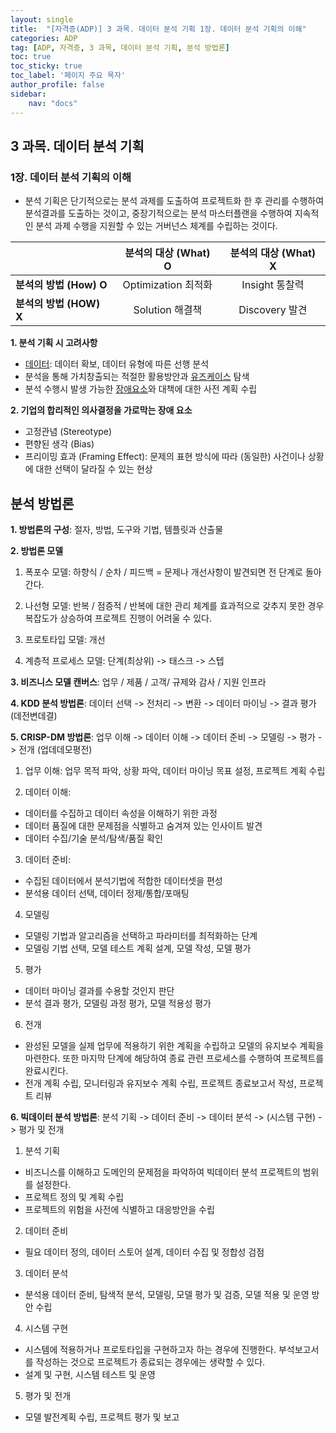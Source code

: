 ```yaml
---
layout: single
title:  "[자격증(ADP)] 3 과목. 데이터 분석 기획 1장. 데이터 분석 기획의 이해"
categories: ADP
tag: [ADP, 자격증, 3 과목, 데이터 분석 기획, 분석 방법론]
toc: true
toc_sticky: true
toc_label: '페이지 주요 목자'
author_profile: false
sidebar:
    nav: "docs"
---
```



## 3 과목. 데이터 분석 기획

### 1장. 데이터 분석 기획의 이해
- 분석 기획은 단기적으로는 분석 과제를 도출하여 프로젝트화 한 후 관리를 수행하여 분석결과를 도출하는 것이고, 중장기적으로는 분석 마스터플랜을 수행하여 지속적인 분석 과제 수행을 지원할 수 있는 거버넌스 체계를 수립하는 것이다.


||분석의 대상 (What) O |분석의 대상 (What) X |
|:---|:---:|:---:|
|**분석의 방법 (How) O**| Optimization 최적화| Insight 통찰력|
|**분석의 방법 (HOW) X**| Solution 해결책| Discovery 발견|

**1. 분석 기획 시 고려사항**

- <u>데이터</u>: 데이터 확보, 데이터 유형에 따른 선행 분석
- 분석을 통해 가치창출되는 적절한 활용방안과 <u>유즈케이스</u> 탐색
- 분석 수행시 발생 가능한 <u>장애요소</u>와 대책에 대한 사전 계획 수립

**2. 기업의 합리적인 의사결정을 가로막는 장애 요소**

- 고정관념 (Stereotype)
- 편향된 생각 (Bias)
- 프리이밍 효과 (Framing Effect): 문제의 표현 방식에 따라 (동일한) 사건이나 상황에 대한 선택이 달라질 수 있는 현상

## 분석 방법론
**1. 방법론의 구성**: 절자, 방법, 도구와 기법, 템플릿과 산출물

**2. 방법론 모델**

1) 폭포수 모델: 하향식 / 순차 / 피드백 = 문제나 개선사항이 발견되면 전 단계로 돌아간다.

2) 나선형 모델: 반복 / 점증적 / 반복에 대한 관리 체계를 효과적으로 갖추지 못한 경우 복잡도가 상승하여 프로젝트 진행이 어려울 수 있다.

3) 프로토타입 모델: 개선

4) 계층적 프로세스 모델: 단계(최상위) -> 태스크 -> 스텝

**3. 비즈니스 모델 캔버스**: 업무 / 제품 / 고객/ 규제와 감사 / 지원 인프라

**4. KDD 분석 방법론**: 데이터 선택 -> 전처리 -> 변환 -> 데이터 마이닝 -> 결과 평가 (데전변데결)

**5. CRISP-DM 방법론**: 업무 이해 -> 데이터 이해 -> 데이터 준비 -> 모델링 -> 평가 -> 전개 (업데데모평전)

1) 업무 이해: 업무 목적 파악, 상황 파악, 데이터 마이닝 목표 설정, 프로젝트 계획 수립

2) 데이터 이해:
- 데이터를 수집하고 데이터 속성을 이해하기 위한 과정
- 데이터 품질에 대한 문제점을 식별하고 숨겨져 있는 인사이트 발견
- 데이터 수집/기술 분석/탐색/품질 확인

3) 데이터 준비:
- 수집된 데이터에서 분석기법에 적합한 데이터셋을 편성
- 분석용 데이터 선택, 데이터 정제/통합/포매팅

4) 모델링
- 모델링 기법과 알고리즘을 선택하고 파라미터를 최적화하는 단계
- 모델링 기법 선택, 모델 테스트 계획 설계, 모델 작성, 모델 평가

5) 평가
- 데이터 마이닝 결과를 수용할 것인지 판단
- 분석 결과 평가, 모델링 과정 평가, 모델 적용성 평가

6) 전개
- 완성된 모델을 실제 업무에 적용하기 위한 계획을 수립하고 모델의 유지보수 계획을 마련한다. 또한 마지막 단계에 해당하여 종료 관련 프로세스를 수행하여 프로젝트를 완료시킨다.
- 전개 계획 수립, 모니터링과 유지보수 계획 수립, 프로젝트 종료보고서 작성, 프로젝트 리뷰

**6. 빅데이터 분석 방법론**: 분석 기획 -> 데이터 준비 -> 데이터 분석 -> (시스템 구현) -> 평가 및 전개

1) 분석 기획
- 비즈니스를 이해하고 도메인의 문제점을 파악하여 빅데이터 분석 프로젝트의 범위를 설정한다.
- 프로젝트 정의 및 계획 수립
- 프로젝트의 위험을 사전에 식별하고 대응방안을 수립

2) 데이터 준비
- 필요 데이터 정의, 데이터 스토어 설계, 데이터 수집 및 정합성 검점

3) 데이터 분석
- 분석용 데이터 준비, 탐색적 분석, 모델링, 모델 평가 및 검증, 모델 적용 및 운영 방안 수립

4) 시스템 구현
- 시스템에 적용하거나 프로토타입을 구현하고자 하는 경우에 진행한다. 부석보고서를 작성하는 것으로 프로젝트가 종료되는 경우에는 생략할 수 있다.
- 설계 및 구현, 시스템 테스트 및 운영

5) 평가 및 전개
- 모델 발전계획 수립, 프로젝트 평가 및 보고


